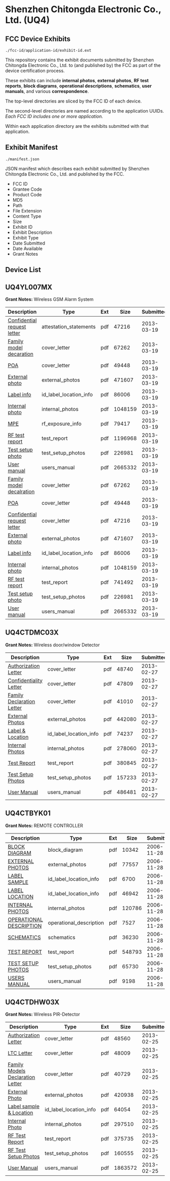 # Shenzhen Chitongda Electronic Co., Ltd. (UQ4)
## FCC Device Exhibits

```
./fcc-id/application-id/exhibit-id.ext
```

This repository contains the exhibit documents submitted by Shenzhen Chitongda Electronic Co., Ltd. to (and published by) the FCC as part of the device certification process.

These exhibits can include **internal photos**, **external photos**, **RF test reports**, **block diagrams**, **operational descriptions**, **schematics**, **user manuals**, and various **correspondence**.

The top-level directories are sliced by the FCC ID of each device.

The second-level directories are named according to the application UUIDs. *Each FCC ID includes one or more application.*

Within each application directory are the exhibits submitted with that application. 

## Exhibit Manifest

```
./manifest.json
```

JSON manifest which describes each exhibit submitted by Shenzhen Chitongda Electronic Co., Ltd. and published by the FCC.

- FCC ID
- Grantee Code
- Product Code
- MD5
- Path
- File Extension
- Content Type
- Size
- Exhibit ID
- Exhibit Description
- Exhibit Type
- Date Submitted
- Date Available
- Grant Notes

## Device List
## UQ4YL007MX
**Grant Notes:** Wireless GSM Alarm System

| Description | Type | Ext | Size | Submitted | Available |
| ----------- | ---- | --- | ---- | --------- | --------- |
| [Confidential request letter](UQ4YL007MX/ba4b6563260c4d75717f1997b639a29e/1920624.pdf) | attestation_statements | pdf | 47216 | 2013-03-19 | 2013-03-19 |
| [Family model decaration](UQ4YL007MX/ba4b6563260c4d75717f1997b639a29e/1920622.pdf) | cover_letter | pdf | 67262 | 2013-03-19 | 2013-03-19 |
| [POA](UQ4YL007MX/ba4b6563260c4d75717f1997b639a29e/1920623.pdf) | cover_letter | pdf | 49448 | 2013-03-19 | 2013-03-19 |
| [External photo](UQ4YL007MX/ba4b6563260c4d75717f1997b639a29e/1920618.pdf) | external_photos | pdf | 471607 | 2013-03-19 | 2013-03-19 |
| [Label info](UQ4YL007MX/ba4b6563260c4d75717f1997b639a29e/1920620.pdf) | id_label_location_info | pdf | 86006 | 2013-03-19 | 2013-03-19 |
| [Internal photo](UQ4YL007MX/ba4b6563260c4d75717f1997b639a29e/1920619.pdf) | internal_photos | pdf | 1048159 | 2013-03-19 | 2013-03-19 |
| [MPE](UQ4YL007MX/ba4b6563260c4d75717f1997b639a29e/1920631.pdf) | rf_exposure_info | pdf | 79417 | 2013-03-19 | 2013-03-19 |
| [RF test report](UQ4YL007MX/ba4b6563260c4d75717f1997b639a29e/1920630.pdf) | test_report | pdf | 1196968 | 2013-03-19 | 2013-03-19 |
| [Test setup photo](UQ4YL007MX/ba4b6563260c4d75717f1997b639a29e/1920617.pdf) | test_setup_photos | pdf | 226981 | 2013-03-19 | 2013-03-19 |
| [User manual](UQ4YL007MX/ba4b6563260c4d75717f1997b639a29e/1920621.pdf) | users_manual | pdf | 2665332 | 2013-03-19 | 2013-03-19 |
| [Family model decalration](UQ4YL007MX/3c0ffcfb85a0af6dc22b6db717a9f0ed/1920622.pdf) | cover_letter | pdf | 67262 | 2013-03-19 | 2013-03-19 |
| [POA](UQ4YL007MX/3c0ffcfb85a0af6dc22b6db717a9f0ed/1920623.pdf) | cover_letter | pdf | 49448 | 2013-03-19 | 2013-03-19 |
| [Confidential request letter](UQ4YL007MX/3c0ffcfb85a0af6dc22b6db717a9f0ed/1920624.pdf) | cover_letter | pdf | 47216 | 2013-03-19 | 2013-03-19 |
| [External photo](UQ4YL007MX/3c0ffcfb85a0af6dc22b6db717a9f0ed/1920618.pdf) | external_photos | pdf | 471607 | 2013-03-19 | 2013-03-19 |
| [Label info](UQ4YL007MX/3c0ffcfb85a0af6dc22b6db717a9f0ed/1920620.pdf) | id_label_location_info | pdf | 86006 | 2013-03-19 | 2013-03-19 |
| [Internal photo](UQ4YL007MX/3c0ffcfb85a0af6dc22b6db717a9f0ed/1920619.pdf) | internal_photos | pdf | 1048159 | 2013-03-19 | 2013-03-19 |
| [RF test report](UQ4YL007MX/3c0ffcfb85a0af6dc22b6db717a9f0ed/1920616.pdf) | test_report | pdf | 741492 | 2013-03-19 | 2013-03-19 |
| [Test setup photo](UQ4YL007MX/3c0ffcfb85a0af6dc22b6db717a9f0ed/1920617.pdf) | test_setup_photos | pdf | 226981 | 2013-03-19 | 2013-03-19 |
| [User manual](UQ4YL007MX/3c0ffcfb85a0af6dc22b6db717a9f0ed/1920621.pdf) | users_manual | pdf | 2665332 | 2013-03-19 | 2013-03-19 |
## UQ4CTDMC03X
**Grant Notes:** Wireless door/window Detector

| Description | Type | Ext | Size | Submitted | Available |
| ----------- | ---- | --- | ---- | --------- | --------- |
| [Authorization Letter](UQ4CTDMC03X/d0687228ef6034cee6db06caaec2408b/1908639.pdf) | cover_letter | pdf | 48740 | 2013-02-27 | 2013-02-27 |
| [Confidentiality Letter](UQ4CTDMC03X/d0687228ef6034cee6db06caaec2408b/1908640.pdf) | cover_letter | pdf | 47809 | 2013-02-27 | 2013-02-27 |
| [Family Declaration Letter](UQ4CTDMC03X/d0687228ef6034cee6db06caaec2408b/1908641.pdf) | cover_letter | pdf | 41010 | 2013-02-27 | 2013-02-27 |
| [External Photos](UQ4CTDMC03X/d0687228ef6034cee6db06caaec2408b/1908647.pdf) | external_photos | pdf | 442080 | 2013-02-27 | 2013-02-27 |
| [Label & Location](UQ4CTDMC03X/d0687228ef6034cee6db06caaec2408b/1908649.pdf) | id_label_location_info | pdf | 74237 | 2013-02-27 | 2013-02-27 |
| [Internal Photos](UQ4CTDMC03X/d0687228ef6034cee6db06caaec2408b/1908648.pdf) | internal_photos | pdf | 278060 | 2013-02-27 | 2013-02-27 |
| [Test Report](UQ4CTDMC03X/d0687228ef6034cee6db06caaec2408b/1908645.pdf) | test_report | pdf | 380845 | 2013-02-27 | 2013-02-27 |
| [Test Setup Photos](UQ4CTDMC03X/d0687228ef6034cee6db06caaec2408b/1908646.pdf) | test_setup_photos | pdf | 157233 | 2013-02-27 | 2013-02-27 |
| [User Manual](UQ4CTDMC03X/d0687228ef6034cee6db06caaec2408b/1908650.pdf) | users_manual | pdf | 486481 | 2013-02-27 | 2013-02-27 |
## UQ4CTBYK01
**Grant Notes:** REMOTE CONTROLLER

| Description | Type | Ext | Size | Submitted | Available |
| ----------- | ---- | --- | ---- | --------- | --------- |
| [BLOCK DIAGRAM](UQ4CTBYK01/49689ec7dde8882f291ca2af718e95d3/732464.pdf) | block_diagram | pdf | 10342 | 2006-11-28 | 2006-11-28 |
| [EXTERNAL PHOTOS](UQ4CTBYK01/49689ec7dde8882f291ca2af718e95d3/732466.pdf) | external_photos | pdf | 77557 | 2006-11-28 | 2006-11-28 |
| [LABEL SAMPLE](UQ4CTBYK01/49689ec7dde8882f291ca2af718e95d3/732467.pdf) | id_label_location_info | pdf | 6700 | 2006-11-28 | 2006-11-28 |
| [LABEL LOCATION](UQ4CTBYK01/49689ec7dde8882f291ca2af718e95d3/732468.pdf) | id_label_location_info | pdf | 46942 | 2006-11-28 | 2006-11-28 |
| [INTERNAL PHOTOS](UQ4CTBYK01/49689ec7dde8882f291ca2af718e95d3/732469.pdf) | internal_photos | pdf | 120786 | 2006-11-28 | 2006-11-28 |
| [OPERATIONAL DESCRIPTION](UQ4CTBYK01/49689ec7dde8882f291ca2af718e95d3/732465.pdf) | operational_description | pdf | 7527 | 2006-11-28 | 2006-11-28 |
| [SCHEMATICS](UQ4CTBYK01/49689ec7dde8882f291ca2af718e95d3/732470.pdf) | schematics | pdf | 36230 | 2006-11-28 | 2006-11-28 |
| [TEST REPORT](UQ4CTBYK01/49689ec7dde8882f291ca2af718e95d3/732472.pdf) | test_report | pdf | 548793 | 2006-11-28 | 2006-11-28 |
| [TEST SETUP PHOTOS](UQ4CTBYK01/49689ec7dde8882f291ca2af718e95d3/732471.pdf) | test_setup_photos | pdf | 65730 | 2006-11-28 | 2006-11-28 |
| [USERS MANUAL](UQ4CTBYK01/49689ec7dde8882f291ca2af718e95d3/732473.pdf) | users_manual | pdf | 9198 | 2006-11-28 | 2006-11-28 |
## UQ4CTDHW03X
**Grant Notes:** Wireless PIR-Detector

| Description | Type | Ext | Size | Submitted | Available |
| ----------- | ---- | --- | ---- | --------- | --------- |
| [Authorization Letter](UQ4CTDHW03X/866245cb8c784cc95f010231bd07066c/1907004.pdf) | cover_letter | pdf | 48560 | 2013-02-25 | 2013-02-25 |
| [LTC Letter](UQ4CTDHW03X/866245cb8c784cc95f010231bd07066c/1907005.pdf) | cover_letter | pdf | 48009 | 2013-02-25 | 2013-02-25 |
| [Family Models Declaration Letter](UQ4CTDHW03X/866245cb8c784cc95f010231bd07066c/1907006.pdf) | cover_letter | pdf | 40729 | 2013-02-25 | 2013-02-25 |
| [External Photo](UQ4CTDHW03X/866245cb8c784cc95f010231bd07066c/1907007.pdf) | external_photos | pdf | 420938 | 2013-02-25 | 2013-02-25 |
| [Label sample & Location](UQ4CTDHW03X/866245cb8c784cc95f010231bd07066c/1907008.pdf) | id_label_location_info | pdf | 64054 | 2013-02-25 | 2013-02-25 |
| [Internal Photo](UQ4CTDHW03X/866245cb8c784cc95f010231bd07066c/1907009.pdf) | internal_photos | pdf | 297510 | 2013-02-25 | 2013-02-25 |
| [RF Test Report](UQ4CTDHW03X/866245cb8c784cc95f010231bd07066c/1907012.pdf) | test_report | pdf | 375735 | 2013-02-25 | 2013-02-25 |
| [RF Test Setup Photos](UQ4CTDHW03X/866245cb8c784cc95f010231bd07066c/1907013.pdf) | test_setup_photos | pdf | 160555 | 2013-02-25 | 2013-02-25 |
| [User Manual](UQ4CTDHW03X/866245cb8c784cc95f010231bd07066c/1907014.pdf) | users_manual | pdf | 1863572 | 2013-02-25 | 2013-02-25 |
